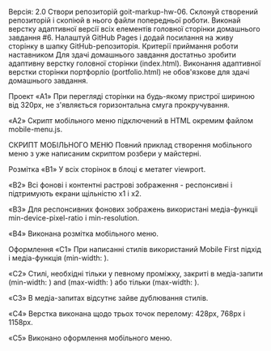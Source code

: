 Версія: 2.0
Створи репозиторій goit-markup-hw-06.
Склонуй створений репозиторій і скопіюй в нього файли попередньої роботи.
Виконай верстку адаптивної версії всіх елементів головної сторінки домашнього завдання #6.
Налаштуй GitHub Pages і додай посилання на живу сторінку в шапку GitHub-репозиторія.
Критерії приймання роботи наставником
Для здачі домашнього завдання достатньо зробити адаптивну верстку головної сторінки (index.html). Виконання адаптивної верстки сторінки портфорліо (portfolio.html) не обов'язкове для здачі домашнього завдання.

Проект
«A1» При перегляді сторінки на будь-якому пристрої шириною від 320px, не з'являється горизонтальна смуга прокручування.

«A2» Скрипт мобільного меню підключений в HTML окремим файлом mobile-menu.js.

СКРИПТ МОБІЛЬНОГО МЕНЮ
Повний приклад створення мобільного меню з уже написаним скриптом розбери у майстерні.

Розмітка
«B1» У всіх сторінок в блоці <head> є метатег viewport.

«B2» Всі фонові і контентні растрові зображення - респонсивні і підтримують екрани щільністю x1 і x2.

«B3» Для респонсивних фонових зображень використані медіа-функціі min-device-pixel-ratio і min-resolution.

«B4» Виконана розмітка мобільного меню.

Оформлення
«C1» При написанні стилів використаний Mobile First підхід і медіа-функція (min-width: ).

«C2» Стилі, необхідні тільки у певному проміжку, закриті в медіа-запити (min-width: ) and (max-width: ) або тільки (max-width: ).

«C3» В медіа-запитах відсутнє зайве дублювання стилів.

«C4» Верстка виконана щодо трьох точок перелому: 428px, 768px і 1158px.

«C5» Виконано оформлення мобільного меню.
